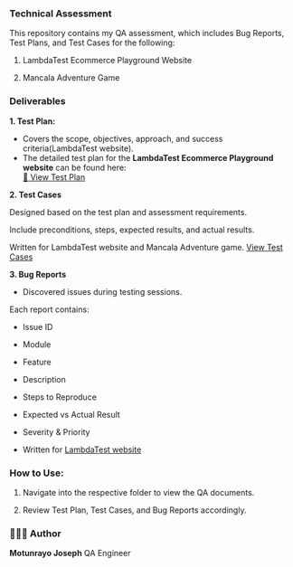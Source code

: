 ### Technical Assessment

This repository contains my QA assessment, which includes Bug Reports, Test Plans, and Test Cases for the following:

1. LambdaTest Ecommerce Playground Website

2. Mancala Adventure Game


### Deliverables

**1. Test Plan:** 

- Covers the scope, objectives, approach, and success criteria(LambdaTest website).
- The detailed test plan for the **LambdaTest Ecommerce Playground website** can be found here:  
[📄 View Test Plan](https://docs.google.com/document/d/11xPnubBRnolA66RZN4muwYtKZLW28P2KVbpjP7FVCTI/edit?usp=sharing)

**2. Test Cases**

Designed based on the test plan and assessment requirements.

Include preconditions, steps, expected results, and actual results.

Written for LambdaTest website and Mancala Adventure game.
[ View Test Cases](https://docs.google.com/spreadsheets/d/1aQwVCEM0G8sWu4HzjmGbwMEmhuho7oed2VjZgtdoGFk/edit?usp=sharing)


**3. Bug Reports**

- Discovered issues during testing sessions.

Each report contains:

- Issue ID

- Module

- Feature

- Description

- Steps to Reproduce

- Expected vs Actual Result

- Severity & Priority

- Written for [ LambdaTest website](https://docs.google.com/spreadsheets/d/1aQwVCEM0G8sWu4HzjmGbwMEmhuho7oed2VjZgtdoGFk/edit?gid=1520645012#gid=1520645012)


### How to Use:

1. Navigate into the respective folder to view the QA documents.

2. Review Test Plan, Test Cases, and Bug Reports accordingly.


### 👩🏽‍💻 Author

**Motunrayo Joseph**
QA Engineer